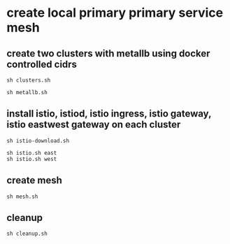 # create local primary primary service mesh

## create two clusters with metallb using docker controlled cidrs
```
sh clusters.sh

sh metallb.sh
```

## install istio, istiod, istio ingress, istio gateway, istio eastwest gateway on each cluster
```
sh istio-download.sh

sh istio.sh east
sh istio.sh west
```

## create mesh
```
sh mesh.sh
```

## cleanup
```
sh cleanup.sh
```
